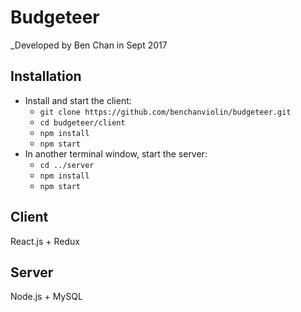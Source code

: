 # Budgeteer
_Developed by Ben Chan in Sept 2017

## Installation
* Install and start the client:
    - `git clone https://github.com/benchanviolin/budgeteer.git`
    - `cd budgeteer/client`
    - `npm install`
    - `npm start`
* In another terminal window, start the server:
    - `cd ../server`
    - `npm install`
    - `npm start`

## Client

React.js + Redux

## Server

Node.js + MySQL
